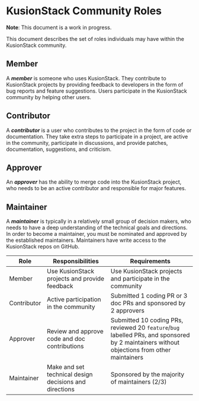 # KusionStack Community Roles

**Note**: This document is a work in progress. 

This document describes the set of roles individuals may have within the KusionStack community.

## Member

A ***member*** is someone who uses KusionStack. They contribute to KusionStack projects by providing feedback to developers in the form of bug reports and feature suggestions. Users participate in the KusionStack community by helping other users.

## Contributor

A ***contributor*** is a user who contributes to the project in the form of code or documentation. They take extra steps to participate in a project, are active in the community, participate in discussions, and provide patches, documentation, suggestions, and criticism. 

## Approver

An ***approver*** has the ability to merge code into the KusionStack project, who needs to be an active contributor and responsible for major features. 

## Maintainer

A ***maintainer*** is typically in a relatively small group of decision makers, who needs to have a deep understanding of the technical goals and directions. In order to become a maintainer, you must be nominated and approved by the established maintainers. Maintainers have write access to the KusionStack repos on GitHub.

| Role | Responsibilities | Requirements |
| ---- | ---------------- | ------------ |
| Member | Use KusionStack projects and provide feedback | Use KusionStack projects and participate in the community |
| Contributor | Active participation in the community | Submitted 1 coding PR or 3 doc PRs and sponsored by 2 approvers |
| Approver | Review and approve code and doc contributions | Submitted 10 coding PRs, reviewed 20 `feature`/`bug` labelled PRs, and sponsored by 2 maintainers without objections from other maintainers |
| Maintainer | Make and set technical design decisions and directions | Sponsored by the majority of maintainers (2/3) |
